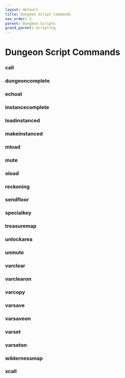 ```yaml
---
layout: default
title: Dungeon Script Commands
nav_order: 2
parent: Dungeon Scripts
grand_parent: Scripting
---
```


# Dungeon Script Commands

### call

### dungeoncomplete

### echoat

### instancecomplete

### loadinstanced

### makeinstanced

### mload

### mute

### oload

### reckoning

### sendfloor

### specialkey

### treasuremap

### unlockarea

### unmute

### varclear

### varclearon

### varcopy

### varsave

### varsaveon

### varset

### varseton

### wildernessmap

### xcall